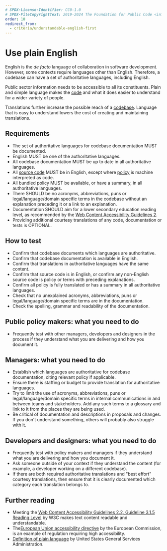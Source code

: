 ```yaml
---
# SPDX-License-Identifier: CC0-1.0
# SPDX-FileCopyrightText: 2019-2024 The Foundation for Public Code <info@publiccode.net>, https://standard.publiccode.net/AUTHORS
order: 10
redirect_from:
  - criteria/understandable-english-first
---
```

# Use plain English

English is the <i>de facto</i> language of collaboration in software development.
However, some contexts require languages other than English.
Therefore, a codebase can have a set of authoritative languages, including English.

Public sector information needs to be accessible to all its constituents.
Plain and simple language makes the [code](../glossary.md#code) and what it does easier to understand for a wider variety of people.

Translations further increase the possible reach of a [codebase](../glossary.md#codebase).
Language that is easy to understand lowers the cost of creating and maintaining translations.

## Requirements

* The set of authoritative languages for codebase documentation MUST be documented.
* English MUST be one of the authoritative languages.
* All codebase documentation MUST be up to date in all authoritative languages.
* All [source code](../glossary.md#source-code) MUST be in English, except where [policy](../glossary.md#policy) is machine interpreted as code.
* All bundled policy MUST be available, or have a summary, in all authoritative languages.
* There SHOULD be no acronyms, abbreviations, puns or legal/language/domain specific terms in the codebase without an explanation preceding it or a link to an explanation.
* Documentation SHOULD aim for a lower secondary education reading level, as recommended by the [Web Content Accessibility Guidelines 2](https://www.w3.org/WAI/WCAG22/quickref/?showtechniques=315#reading-level).
* Providing additional courtesy translations of any code, documentation or tests is OPTIONAL.

## How to test

* Confirm that codebase documents which languages are authoritative.
* Confirm that codebase documentation is available in English.
* Confirm that translations in authoritative languages have the same content.
* Confirm that source code is in English, or confirm any non-English source code is policy or terms with preceding explanations.
* Confirm all policy is fully translated or has a summary in all authoritative languages.
* Check that no unexplained acronyms, abbreviations, puns or legal/language/domain specific terms are in the documentation.
* Check the spelling, grammar and readability of the documentation.

## Public policy makers: what you need to do

* Frequently test with other managers, developers and designers in the process if they understand what you are delivering and how you document it.

## Managers: what you need to do

* Establish which languages are authoritative for codebase documentation, citing relevant policy if applicable.
* Ensure there is staffing or budget to provide translation for authoritative languages.
* Try to limit the use of acronyms, abbreviations, puns or legal/language/domain specific terms in internal communications in and between teams and stakeholders. Add any such terms to a glossary and link to it from the places they are being used.
* Be critical of documentation and descriptions in proposals and changes. If you don't understand something, others will probably also struggle with it.

## Developers and designers: what you need to do

* Frequently test with policy makers and managers if they understand what you are delivering and how you document it.
* Ask someone outside of your context if they understand the content (for example, a developer working on a different codebase).
* If there are both required authoritative translations and "best effort" courtesy translations, then ensure that it is clearly documented which category each translation belongs to.

## Further reading

* Meeting the [Web Content Accessibility Guidelines 2.2, Guideline 3.1.5 Reading Level](https://www.w3.org/WAI/WCAG22/quickref/?showtechniques=315#reading-level) by W3C makes text content readable and understandable.
* The[European Union accessibility directive](https://ec.europa.eu/digital-single-market/en/web-accessibility) by the European Commission, is an example of regulation requiring high accessibility.
* [Definition of plain language](https://www.plainlanguage.gov/about/definitions/) by United States General Services Administration.
